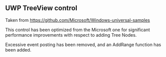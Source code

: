 ## UWP TreeView control

Taken from https://github.com/Microsoft/Windows-universal-samples    

This control has been optimized from the Microsoft one for significant performance improvements with respect to adding Tree Nodes.    

Excessive event posting has been removed, and an AddRange function has been added.